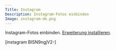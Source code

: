 ```yaml
---
Title: Instagram
Description: Instagram-Fotos einbinden
Image: instagram-de.png
---
```

Instagram-Fotos einbinden.
[Erweiterung installieren](https://github.com/datenstrom/yellow-extensions/tree/master/features/instagram).

[instagram BISN9ngjV2-]


